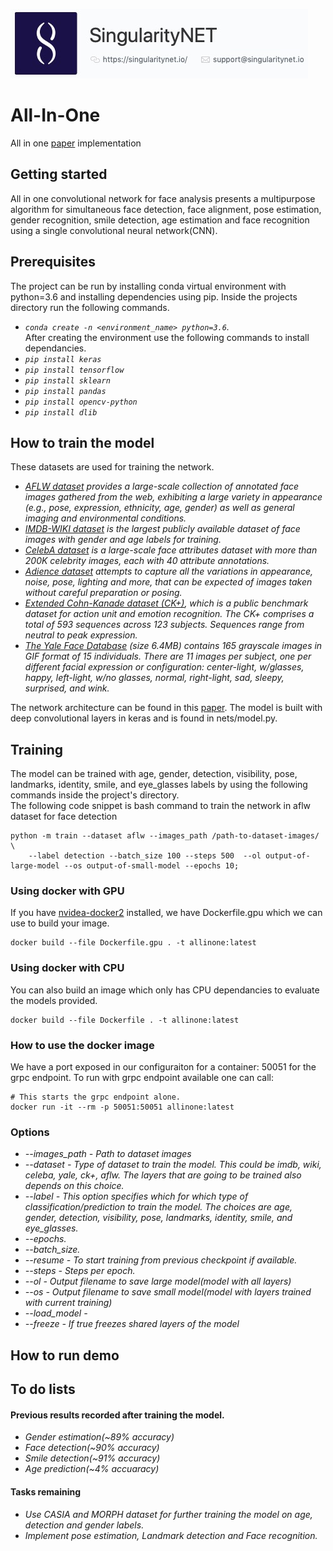![singnetlogo](Images/singnet-logo.jpg?raw=true 'SingularityNET')
# All-In-One
All in one [paper](https://arxiv.org/abs/1611.00851) implementation
## Getting started
All in one convolutional network for face analysis presents a multipurpose algorithm for simultaneous face detection, face alignment, pose estimation, gender recognition, smile detection, age estimation and face recognition using a single convolutional neural network(CNN).
## Prerequisites
The project can be run by installing conda virtual environment with python=3.6 and installing dependencies using pip. Inside the projects directory run the following commands.
* *`conda create -n <environment_name> python=3.6`.* <br/>After creating the environment use the following commands to install dependancies.
* *`pip install keras`*
* *`pip install tensorflow`*
* *`pip install sklearn`*
* *`pip install pandas`*
* *`pip install opencv-python`*
* *`pip install dlib`*
## How to train the model
These datasets are used for training the network.
  * *[AFLW dataset](https://www.tugraz.at/institute/icg/research/team-bischof/lrs/downloads/aflw/) provides a large-scale collection of annotated face images gathered from the web, exhibiting a large variety in appearance (e.g., pose, expression, ethnicity, age, gender) as well as general imaging and environmental conditions.*
  * *[IMDB-WIKI dataset](https://data.vision.ee.ethz.ch/cvl/rrothe/imdb-wiki/) is the largest publicly available dataset of face images with gender and age labels for training.*
  * *[CelebA dataset](http://mmlab.ie.cuhk.edu.hk/projects/CelebA.html) is a large-scale face attributes dataset with more than 200K celebrity images, each with 40 attribute annotations.*
  * *[Adience dataset](https://talhassner.github.io/home/projects/Adience/Adience-data.html) attempts to capture all the variations in appearance, noise, pose, lighting and more, that can be expected of images taken without careful preparation or posing.*
  * *[Extended Cohn-Kanade dataset (CK+)](http://www.consortium.ri.cmu.edu/ckagree/), which is a public benchmark dataset for action unit and emotion recognition. The CK+ comprises a total of 593 sequences across 123 subjects. Sequences range from neutral to peak expression.*
  * *[The Yale Face Database](http://cvc.cs.yale.edu/cvc/projects/yalefaces/yalefaces.html) (size 6.4MB) contains 165 grayscale images in GIF format of 15 individuals. There are 11 images per subject, one per different facial expression or configuration: center-light, w/glasses, happy, left-light, w/no glasses, normal, right-light, sad, sleepy, surprised, and wink.*

The network architecture can be found in this [paper](https://arxiv.org/abs/1611.00851). The model is built with deep convolutional layers in keras and is found in nets/model.py.

## Training
  The model can be trained with age, gender, detection, visibility, pose, landmarks, identity, smile, and eye_glasses labels by using the following commands inside the project's directory. \
The following code snippet is bash command to train the network in aflw dataset for face detection
```
python -m train --dataset aflw --images_path /path-to-dataset-images/ \
    --label detection --batch_size 100 --steps 500  --ol output-of-large-model --os output-of-small-model --epochs 10;
```
### Using docker with GPU
If you have [nvidea-docker2](https://github.com/NVIDIA/nvidia-docker) installed, we have Dockerfile.gpu which we can use to build your image.
```
docker build --file Dockerfile.gpu . -t allinone:latest
```
### Using docker with CPU
You can also build an image which only has CPU dependancies to evaluate the models provided.
```
docker build --file Dockerfile . -t allinone:latest
```
### How to use the docker image
We have a port exposed in our configuraiton for a container: 50051 for the grpc endpoint. To run with grpc endpoint available one can call:
```
# This starts the grpc endpoint alone.
docker run -it --rm -p 50051:50051 allinone:latest 

```
### Options
* *--images_path - Path to dataset images*
* *--dataset - Type of dataset to train the model. This could be imdb, wiki, celeba, yale, ck+, aflw. The layers that are going to be trained also depends on this choice.*
* *--label - This option specifies which for which type of classification/prediction to train the model. The choices are age, gender, detection, visibility, pose, landmarks, identity, smile, and eye_glasses.*
* *--epochs.*
* *--batch_size.*
* *--resume - To start training from previous checkpoint if available.*
* *--steps - Steps per epoch.*
* *--ol - Output filename to save large model(model with all layers)*
* *--os - Output filename to save small model(model with layers trained with current training)*
* *--load_model -*
* *--freeze - If true freezes shared layers of the model*
## How to run demo
## To do lists
#### Previous results recorded after training the model.
* *Gender estimation(~89% accuracy)*
* *Face detection(~90% accuracy)*
* *Smile detection(~91% accuracy)*
* *Age prediction(~4% accuaracy)*
#### Tasks remaining
* *Use CASIA and MORPH dataset for further training the model on age, detection and gender labels.*
* *Implement pose estimation, Landmark detection and Face recognition.*
